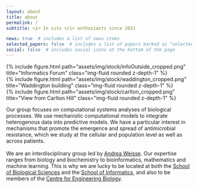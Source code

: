 ```yaml
---
layout: about
title: about
permalink: /
subtitle: <i> In situ </i> enthusiasts since 2021

news: true  # includes a list of news items
selected_papers: false  # includes a list of papers marked as "selected={true}"
social: false  # includes social icons at the bottom of the page
---
```


<div class="container">
  <div class="row">
    <div class="col-sm-3">
      {% include figure.html path="assets/img/stock/infoOutside_cropped.png" title="Informatics Forum" class="img-fluid rounded z-depth-1" %}
    </div>
    <div class="col-sm-6">
      {% include figure.html path="assets/img/stock/waddington_cropped.png" title="Waddington building" class="img-fluid rounded z-depth-1" %}
    </div>
    <div class="col-sm-3">
      {% include figure.html path="assets/img/stock/carlton_cropped.png" title="View from Carlton Hill" class="img-fluid rounded z-depth-1" %}
    </div>
  </div>
</div>

Our group focuses on computational systems analyses of biological processes. We use mechanistic computational models to integrate heterogenous data into predictive models. We have a particular interest in mechanisms that promote the emergence and spread of antimicrobial resistance, which we study at the cellular and population level as well as across patients. <br> <br>
We are an interdisciplinary group led by <a href="/people/andreaWeisse/">Andrea Weisse</a>. Our expertise ranges from biology and biochemistry to bioinformatics, mathematics and machine learning. This is why we are lucky to be located at both the <a href="https://www.ed.ac.uk/biology">School of Biological Sciences</a> and the <a href="https://www.ed.ac.uk/informatics/">School of Informatics</a>, and also to be members of the <a href="https://www.ed.ac.uk/biology/centre-engineering-biology">Centre for Engineering Biology</a>. <br> <br>